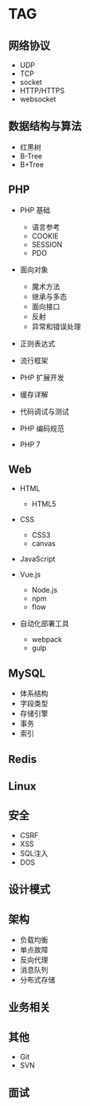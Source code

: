 # TAG

## 网络协议

- UDP
- TCP
- socket
- HTTP/HTTPS
- websocket

## 数据结构与算法

- 红黑树
- B-Tree
- B+Tree

## PHP

- PHP 基础
	- 语言参考
	- COOKIE
	- SESSION
	- PDO

- 面向对象
	- 魔术方法
	- 继承与多态
	- 面向接口
	- 反射
	- 异常和错误处理

- 正则表达式
- 流行框架
- PHP 扩展开发
- 缓存详解
- 代码调试与测试
- PHP 编码规范
- PHP 7

## Web

- HTML
	- HTML5

- CSS
	- CSS3
	- canvas

- JavaScript

- Vue.js
	- Node.js
	- npm
	- flow

- 自动化部署工具
	- webpack
	- gulp

## MySQL

- 体系结构
- 字段类型
- 存储引擎
- 事务
- 索引

## Redis

## Linux

## 安全

- CSRF
- XSS
- SQL注入
- DOS

## 设计模式

## 架构

- 负载均衡
- 单点故障
- 反向代理
- 消息队列
- 分布式存储

## 业务相关

## 其他

- Git
- SVN

## 面试